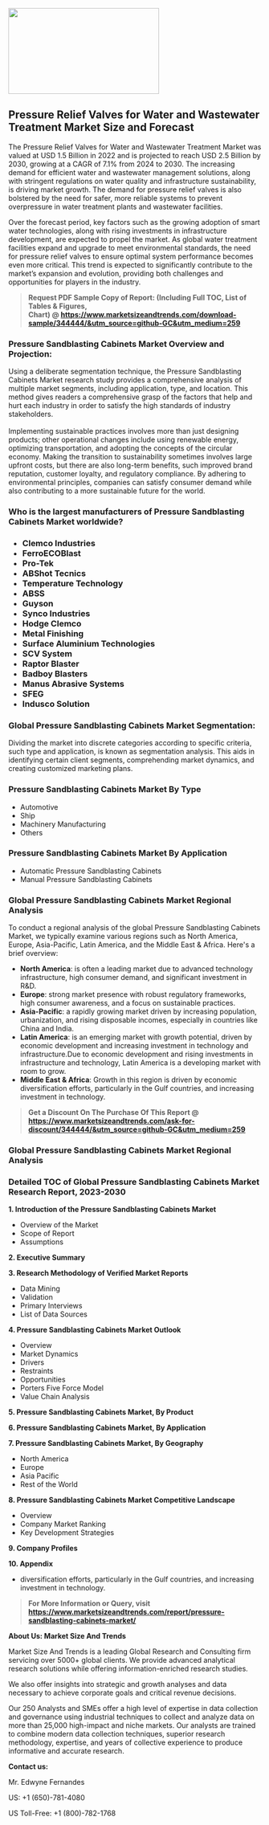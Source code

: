 <p><img class="alignnone size-medium wp-image-20088" src="https://ffe5etoiles.com/wp-content/uploads/2024/12/MST1-300x171.png" alt="" width="300" height="171" /></p><h2>Pressure Relief Valves for Water and Wastewater Treatment Market Size and Forecast</h2><p>The Pressure Relief Valves for Water and Wastewater Treatment Market was valued at USD 1.5 Billion in 2022 and is projected to reach USD 2.5 Billion by 2030, growing at a CAGR of 7.1% from 2024 to 2030. The increasing demand for efficient water and wastewater management solutions, along with stringent regulations on water quality and infrastructure sustainability, is driving market growth. The demand for pressure relief valves is also bolstered by the need for safer, more reliable systems to prevent overpressure in water treatment plants and wastewater facilities.</p><p>Over the forecast period, key factors such as the growing adoption of smart water technologies, along with rising investments in infrastructure development, are expected to propel the market. As global water treatment facilities expand and upgrade to meet environmental standards, the need for pressure relief valves to ensure optimal system performance becomes even more critical. This trend is expected to significantly contribute to the market’s expansion and evolution, providing both challenges and opportunities for players in the industry.</p></p><blockquote id="" class=""><strong>Request PDF Sample Copy of Report: (Including Full TOC, List of Tables &amp; Figures, Chart)&nbsp;@&nbsp;<strong><a href="https://www.marketsizeandtrends.com/download-sample/344444/&utm_source=github-GC&utm_medium=259" target="_blank">https://www.marketsizeandtrends.com/download-sample/344444/&utm_source=github-GC&utm_medium=259</a></strong></strong></blockquote><h3 id="" class="">Pressure Sandblasting Cabinets Market&nbsp;Overview and Projection:</h3><p id="" class="">Using a deliberate segmentation technique, the Pressure Sandblasting Cabinets Market research study provides a comprehensive analysis of multiple market segments, including application, type, and location. This method gives readers a comprehensive grasp of the factors that help and hurt each industry in order to satisfy the high standards of industry stakeholders. <br /> <br />Implementing sustainable practices involves more than just designing products; other operational changes include using renewable energy, optimizing transportation, and adopting the concepts of the circular economy. Making the transition to sustainability sometimes involves large upfront costs, but there are also long-term benefits, such improved brand reputation, customer loyalty, and regulatory compliance. By adhering to environmental principles, companies can satisfy consumer demand while also contributing to a more sustainable future for the world.</p><h3 id="" class="">Who is the largest manufacturers of&nbsp;Pressure Sandblasting Cabinets Market worldwide?</h3><h3 class=""><p><ul><li>Clemco Industries </li><li> FerroECOBlast </li><li> Pro-Tek </li><li> ABShot Tecnics </li><li> Temperature Technology </li><li> ABSS </li><li> Guyson </li><li> Synco Industries </li><li> Hodge Clemco </li><li> Metal Finishing </li><li> Surface Aluminium Technologies </li><li> SCV System </li><li> Raptor Blaster </li><li> Badboy Blasters </li><li> Manus Abrasive Systems </li><li> SFEG </li><li> Indusco Solution</li></ul></p></h3><h3 id="" class="">Global&nbsp;Pressure Sandblasting Cabinets Market Segmentation:</h3><p id="" class="">Dividing the market into discrete categories according to specific criteria, such type and application, is known as segmentation analysis. This aids in identifying certain client segments, comprehending market dynamics, and creating customized marketing plans.</p><h3 id="" class="">Pressure Sandblasting Cabinets Market&nbsp;By Type</h3><p><p><ul><li>Automotive</li><li> Ship</li><li> Machinery Manufacturing</li><li> Others</p></li></ul></p></p><h3 id="" class="">Pressure Sandblasting Cabinets Market&nbsp;By Application</h3><p class=""><p><ul><li>Automatic Pressure Sandblasting Cabinets</li><li> Manual Pressure Sandblasting Cabinets</li></ul></p></p><h3 id="" class="">Global Pressure Sandblasting Cabinets Market Regional Analysis</h3><p id="" class="">To conduct a regional analysis of the global Pressure Sandblasting Cabinets Market, we typically examine various regions such as North America, Europe, Asia-Pacific, Latin America, and the Middle East &amp; Africa. Here's a brief overview:</p><ul><li><strong>North America</strong>: is often a leading market due to advanced technology infrastructure, high consumer demand, and significant investment in R&amp;D.</li><li><strong>Europe</strong>: strong market presence with robust regulatory frameworks, high consumer awareness, and a focus on sustainable practices.</li><li><strong>Asia-Pacific</strong>: a rapidly growing market driven by increasing population, urbanization, and rising disposable incomes, especially in countries like China and India.</li><li><strong>Latin America</strong>: is an emerging market with growth potential, driven by economic development and increasing investment in technology and infrastructure.Due to economic development and rising investments in infrastructure and technology, Latin America is a developing market with room to grow.</li><li><strong>Middle East &amp; Africa</strong>: Growth in this region is driven by economic diversification efforts, particularly in the Gulf countries, and increasing investment in technology.</li></ul><blockquote id="" class=""><strong>Get a Discount On The Purchase Of This Report @ <strong><a href="https://www.marketsizeandtrends.com/ask-for-discount/344444/&utm_source=github-GC&utm_medium=259" target="_blank">https://www.marketsizeandtrends.com/ask-for-discount/344444/&utm_source=github-GC&utm_medium=259</a></strong></strong></blockquote><h3 id="" class="">Global Pressure Sandblasting Cabinets Market Regional Analysis</h3><h3 id="" class="">Detailed TOC of Global Pressure Sandblasting Cabinets Market Research Report, 2023-2030</h3><p id="" class=""><strong>1. Introduction of the Pressure Sandblasting Cabinets Market</strong></p><ul><li>Overview of the Market</li><li>Scope of Report</li><li>Assumptions</li></ul><p id="" class=""><strong>2. Executive Summary</strong></p><p id="" class=""><strong>3. Research Methodology of Verified Market Reports</strong></p><ul><li>Data Mining</li><li>Validation</li><li>Primary Interviews</li><li>List of Data Sources</li></ul><p id="" class=""><strong>4. Pressure Sandblasting Cabinets Market Outlook</strong></p><ul><li>Overview</li><li>Market Dynamics</li><li>Drivers</li><li>Restraints</li><li>Opportunities</li><li>Porters Five Force Model</li><li>Value Chain Analysis</li></ul><p id="" class=""><strong>5. Pressure Sandblasting Cabinets Market, By Product</strong></p><p id="" class=""><strong>6. Pressure Sandblasting Cabinets Market, By Application</strong></p><p id="" class=""><strong>7. Pressure Sandblasting Cabinets Market, By Geography</strong></p><ul><li>North America</li><li>Europe</li><li>Asia Pacific</li><li>Rest of the World</li></ul><p id="" class=""><strong>8. Pressure Sandblasting Cabinets Market Competitive Landscape</strong></p><ul><li>Overview</li><li>Company Market Ranking</li><li>Key Development Strategies</li></ul><p id="" class=""><strong>9. Company Profiles</strong></p><p id="" class=""><strong>10. Appendix</strong></p><ul><li>diversification efforts, particularly in the Gulf countries, and increasing investment in technology.</li></ul><blockquote id="" class=""><strong>For More Information or Query, visit <strong><strong><a href="https://www.marketsizeandtrends.com/report/pressure-sandblasting-cabinets-market/" target="_blank">https://www.marketsizeandtrends.com/report/pressure-sandblasting-cabinets-market/</a></strong></strong></strong></blockquote><p id="" class=""><strong>About Us: Market Size And Trends</strong></p><p id="" class="">Market Size And Trends is a leading Global Research and Consulting firm servicing over 5000+ global clients. We provide advanced analytical research solutions while offering information-enriched research studies.</p><p id="" class="">We also offer insights into strategic and growth analyses and data necessary to achieve corporate goals and critical revenue decisions.</p><p id="" class="">Our 250 Analysts and SMEs offer a high level of expertise in data collection and governance using industrial techniques to collect and analyze data on more than 25,000 high-impact and niche markets. Our analysts are trained to combine modern data collection techniques, superior research methodology, expertise, and years of collective experience to produce informative and accurate research.</p><p id="" class=""><strong>Contact us:</strong></p><p id="" class="">Mr. Edwyne Fernandes</p><p id="" class="">US: +1 (650)-781-4080</p><p id="" class="">US Toll-Free: +1 (800)-782-1768</p>
